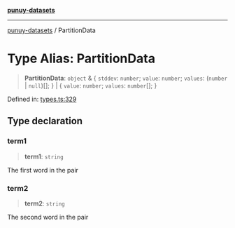 [**punuy-datasets**](../README.md)

***

[punuy-datasets](../README.md) / PartitionData

# Type Alias: PartitionData

> **PartitionData**: `object` & \{ `stddev`: `number`; `value`: `number`; `values`: (`number` \| `null`)[]; \} \| \{ `value`: `number`; `values`: `number`[]; \}

Defined in: [types.ts:329](https://github.com/andrefs/punuy-datasets/blob/7ddf96551580567d72a9e75295036a341f0fe34c/src/lib/types.ts#L329)

## Type declaration

### term1

> **term1**: `string`

The first word in the pair

### term2

> **term2**: `string`

The second word in the pair
